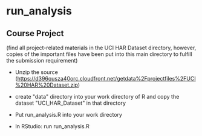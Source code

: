 # run_analysis

## Course Project
(find all project-related materials in the UCI HAR Dataset directory, however, copies of the important files
have been put into this main directory to fulfill the submission requirement)

* Unzip the source (https://d396qusza40orc.cloudfront.net/getdata%2Fprojectfiles%2FUCI%20HAR%20Dataset.zip) 
* create "data" directory into your work directory of R and  copy the dataset "UCI_HAR_Dataset" in that directory

* Put run_analysis.R into your work directory

* In RStudio: run run_analysis.R 


